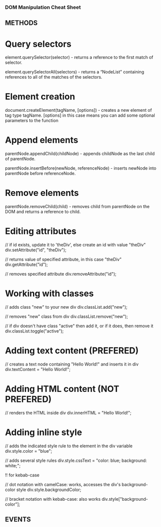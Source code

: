 ### DOM Manipulation Cheat Sheet

## METHODS

# Query selectors
element.querySelector(selector) - returns a reference to the first match of selector.

element.querySelectorAll(selectors) - returns a “NodeList” containing references to all of the matches of the selectors.

# Element creation
document.createElement(tagName, [options]) - creates a new element of tag type tagName. [options] in this case means you can add some optional parameters to the function

# Append elements
parentNode.appendChild(childNode) - appends childNode as the last child of parentNode.

parentNode.insertBefore(newNode, referenceNode) - inserts newNode into parentNode before referenceNode.

# Remove elements
parentNode.removeChild(child) - removes child from parentNode on the DOM and returns a reference to child.

# Editing attributes
// if id exists, update it to 'theDiv', else create an id with value "theDiv"
div.setAttribute("id", "theDiv");

// returns value of specified attribute, in this case "theDiv"
div.getAttribute("id");

// removes specified attribute
div.removeAttribute("id");

# Working with classes
// adds class "new" to your new div
div.classList.add("new");

// removes "new" class from div
div.classList.remove("new");

// if div doesn't have class "active" then add it, or if it does, then remove it
div.classList.toggle("active");

# Adding text content (PREFERED)
// creates a text node containing "Hello World!" and inserts it in div
div.textContent = "Hello World!";

# Adding HTML content (NOT PREFERED)
// renders the HTML inside div
div.innerHTML = "<span>Hello World!</span>";

# Adding inline style

// adds the indicated style rule to the element in the div variable
div.style.color = "blue";

// adds several style rules
div.style.cssText = "color: blue; background: white;";


!! for kebab-case 

// dot notation with camelCase: works, accesses the div's background-color style
div.style.backgroundColor;

// bracket notation with kebab-case: also works
div.style["background-color"];


## EVENTS

#